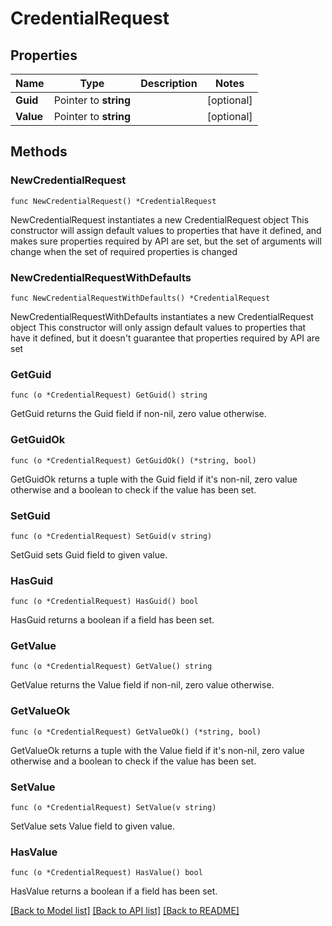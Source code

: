 # CredentialRequest

## Properties

Name | Type | Description | Notes
------------ | ------------- | ------------- | -------------
**Guid** | Pointer to **string** |  | [optional] 
**Value** | Pointer to **string** |  | [optional] 

## Methods

### NewCredentialRequest

`func NewCredentialRequest() *CredentialRequest`

NewCredentialRequest instantiates a new CredentialRequest object
This constructor will assign default values to properties that have it defined,
and makes sure properties required by API are set, but the set of arguments
will change when the set of required properties is changed

### NewCredentialRequestWithDefaults

`func NewCredentialRequestWithDefaults() *CredentialRequest`

NewCredentialRequestWithDefaults instantiates a new CredentialRequest object
This constructor will only assign default values to properties that have it defined,
but it doesn't guarantee that properties required by API are set

### GetGuid

`func (o *CredentialRequest) GetGuid() string`

GetGuid returns the Guid field if non-nil, zero value otherwise.

### GetGuidOk

`func (o *CredentialRequest) GetGuidOk() (*string, bool)`

GetGuidOk returns a tuple with the Guid field if it's non-nil, zero value otherwise
and a boolean to check if the value has been set.

### SetGuid

`func (o *CredentialRequest) SetGuid(v string)`

SetGuid sets Guid field to given value.

### HasGuid

`func (o *CredentialRequest) HasGuid() bool`

HasGuid returns a boolean if a field has been set.

### GetValue

`func (o *CredentialRequest) GetValue() string`

GetValue returns the Value field if non-nil, zero value otherwise.

### GetValueOk

`func (o *CredentialRequest) GetValueOk() (*string, bool)`

GetValueOk returns a tuple with the Value field if it's non-nil, zero value otherwise
and a boolean to check if the value has been set.

### SetValue

`func (o *CredentialRequest) SetValue(v string)`

SetValue sets Value field to given value.

### HasValue

`func (o *CredentialRequest) HasValue() bool`

HasValue returns a boolean if a field has been set.


[[Back to Model list]](../README.md#documentation-for-models) [[Back to API list]](../README.md#documentation-for-api-endpoints) [[Back to README]](../README.md)


